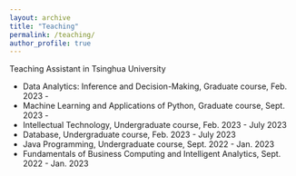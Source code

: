 ```yaml
---
layout: archive
title: "Teaching"
permalink: /teaching/
author_profile: true
---
```




Teaching Assistant in Tsinghua University

- Data Analytics: Inference and Decision-Making, Graduate course, Feb. 2023 -
- Machine Learning and Applications of Python, Graduate course, Sept. 2023 -
- Intellectual Technology, Undergraduate course, Feb. 2023 - July 2023
- Database, Undergraduate course, Feb. 2023 - July 2023
- Java Programming, Undergraduate course, Sept. 2022 - Jan. 2023
- Fundamentals of Business Computing and Intelligent Analytics, Sept. 2022 - Jan. 2023